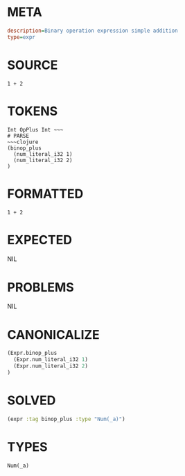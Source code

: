 # META
~~~ini
description=Binary operation expression simple addition
type=expr
~~~
# SOURCE
~~~roc
1 + 2
~~~
# TOKENS
~~~text
Int OpPlus Int ~~~
# PARSE
~~~clojure
(binop_plus
  (num_literal_i32 1)
  (num_literal_i32 2)
)
~~~
# FORMATTED
~~~roc
1 + 2
~~~
# EXPECTED
NIL
# PROBLEMS
NIL
# CANONICALIZE
~~~clojure
(Expr.binop_plus
  (Expr.num_literal_i32 1)
  (Expr.num_literal_i32 2)
)
~~~
# SOLVED
~~~clojure
(expr :tag binop_plus :type "Num(_a)")
~~~
# TYPES
~~~roc
Num(_a)
~~~
